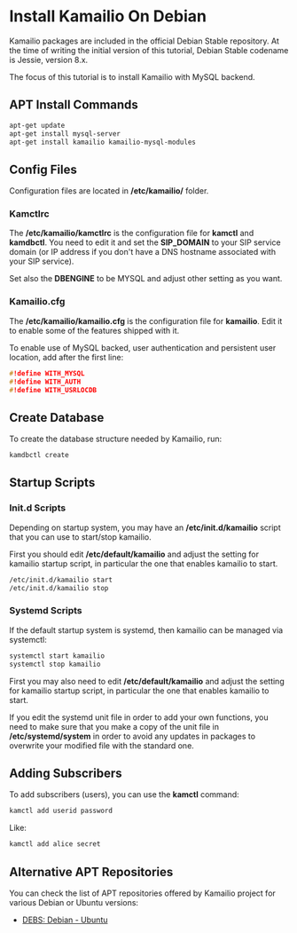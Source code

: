 # Install Kamailio On Debian

Kamailio packages are included in the official Debian Stable repository.
At the time of writing the initial version of this tutorial, Debian
Stable codename is Jessie, version 8.x.

The focus of this tutorial is to install Kamailio with MySQL backend.

## APT Install Commands

``` bash
apt-get update
apt-get install mysql-server
apt-get install kamailio kamailio-mysql-modules
```

## Config Files

Configuration files are located in **/etc/kamailio/** folder.

### Kamctlrc

The **/etc/kamailio/kamctlrc** is the configuration file for **kamctl**
and **kamdbctl**. You need to edit it and set the **SIP_DOMAIN** to your
SIP service domain (or IP address if you don't have a DNS hostname
associated with your SIP service).

Set also the **DBENGINE** to be MYSQL and adjust other setting as you
want.

### Kamailio.cfg

The **/etc/kamailio/kamailio.cfg** is the configuration file for
**kamailio**. Edit it to enable some of the features shipped with it.

To enable use of MySQL backed, user authentication and persistent user
location, add after the first line:

``` c
#!define WITH_MYSQL
#!define WITH_AUTH
#!define WITH_USRLOCDB
```

## Create Database

To create the database structure needed by Kamailio, run:

``` bash
kamdbctl create
```

## Startup Scripts

### Init.d Scripts

Depending on startup system, you may have an **/etc/init.d/kamailio**
script that you can use to start/stop kamailio.

First you should edit **/etc/default/kamailio** and adjust the setting
for kamailio startup script, in particular the one that enables kamailio
to start.

``` bash
/etc/init.d/kamailio start
/etc/init.d/kamailio stop
```

### Systemd Scripts

If the default startup system is systemd, then kamailio can be managed
via systemctl:

``` bash
systemctl start kamailio
systemctl stop kamailio
```

First you may also need to edit **/etc/default/kamailio** and adjust the
setting for kamailio startup script, in particular the one that enables
kamailio to start.

If you edit the systemd unit file in order to add your own functions,
you need to make sure that you make a copy of the unit file in
**/etc/systemd/system** in order to avoid any updates in packages to
overwrite your modified file with the standard one.

## Adding Subscribers

To add subscribers (users), you can use the **kamctl** command:

``` bash
kamctl add userid password
```

Like:

``` bash
kamctl add alice secret
```

## Alternative APT Repositories

You can check the list of APT repositories offered by Kamailio project
for various Debian or Ubuntu versions:

- [DEBS: Debian - Ubuntu](../../packages/debs.md)
